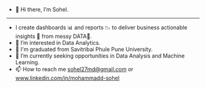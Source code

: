 - 👋 Hi there, I’m Sohel.
_______________________________________________________________________________________________________________
- I create dashboards 📊 and reports 📉 to deliver business actionable insights 🎯 from messy DATA🍜.
- 👀 I’m interested in Data Analytics.
- 🌱 I'm graduated from Savitribai Phule Pune University.
- 💞️ I’m currently seeking opportunities in Data Analysis and Machine Learning.
- 📫 How to reach me sohel27md@gmail.com or www.linkedin.com/in/mohammadd-sohel
<!---
Alfaz4U/Alfaz4U is a ✨ special ✨ repository because its `README.md` (this file) appears on your GitHub profile.
You can click the Preview link to take a look at your changes.
--->

